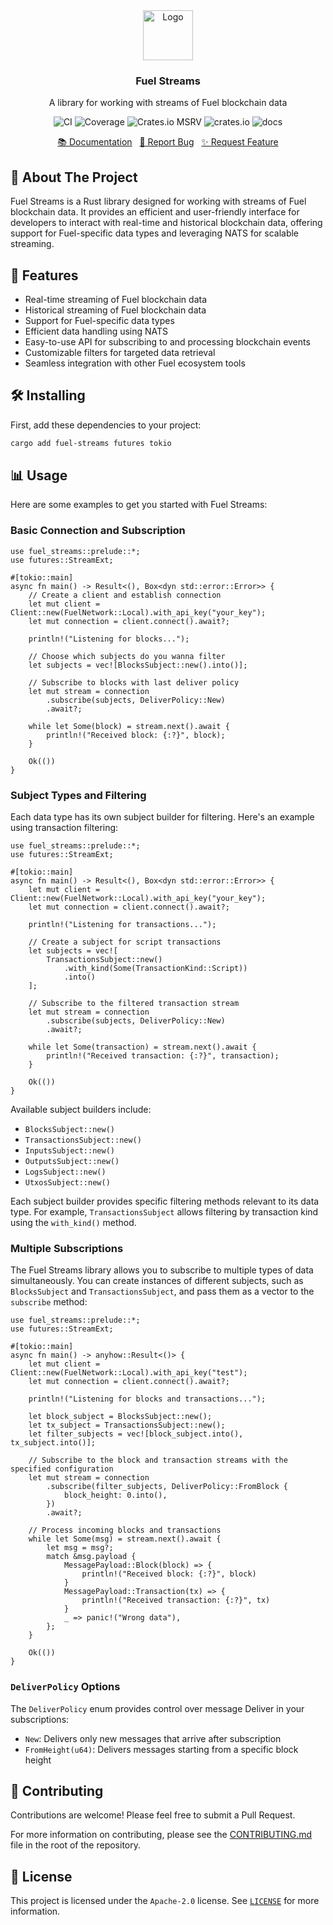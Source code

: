 <div align="center">
    <a href="https://github.com/fuellabs/data-systems">
        <img src="https://fuellabs.notion.site/image/https%3A%2F%2Fprod-files-secure.s3.us-west-2.amazonaws.com%2F9ff3607d-8974-46e8-8373-e2c96344d6ff%2F81a0a0d9-f3c7-4ccb-8af5-40ca8a4140f9%2FFUEL_Symbol_Circle_Green_RGB.png?table=block&id=cb8fc88a-4fc3-4f28-a974-9c318a65a2c6&spaceId=9ff3607d-8974-46e8-8373-e2c96344d6ff&width=2000&userId=&cache=v2" alt="Logo" width="80" height="80">
    </a>
    <h3 align="center">Fuel Streams</h3>
    <p align="center">
        A library for working with streams of Fuel blockchain data
    </p>
    <p align="center">
        <a href="https://github.com/FuelLabs/data-systems/actions/workflows/ci.yaml" style="text-decoration: none;">
            <img src="https://github.com/FuelLabs/data-systems/actions/workflows/ci.yaml/badge.svg?branch=main" alt="CI">
        </a>
        <a href="https://codecov.io/gh/FuelLabs/data-systems" style="text-decoration: none;">
            <img src="https://codecov.io/gh/FuelLabs/data-systems/graph/badge.svg?token=1zna00scwj" alt="Coverage">
        </a>
        <a href="https://crates.io/crates/fuel-streams" style="text-decoration: none;">
            <img alt="Crates.io MSRV" src="https://img.shields.io/crates/msrv/fuel-streams">
        </a>
        <a href="https://crates.io/crates/fuel-streams" style="text-decoration: none;">
            <img src="https://img.shields.io/crates/v/fuel-streams?label=latest" alt="crates.io">
        </a>
        <a href="https://docs.rs/fuel-streams/" style="text-decoration: none;">
            <img src="https://docs.rs/fuel-streams/badge.svg" alt="docs">
        </a>
    </p>
    <p align="center">
        <a href="https://docs.rs/fuel-streams">📚 Documentation</a>
        <span>&nbsp;</span>
        <a href="https://github.com/fuellabs/data-systems/issues/new?labels=bug&template=bug-report---.md">🐛 Report Bug</a>
        <span>&nbsp;</span>
        <a href="https://github.com/fuellabs/data-systems/issues/new?labels=enhancement&template=feature-request---.md">✨ Request Feature</a>
    </p>
</div>

## 📝 About The Project

Fuel Streams is a Rust library designed for working with streams of Fuel blockchain data. It provides an efficient and user-friendly interface for developers to interact with real-time and historical blockchain data, offering support for Fuel-specific data types and leveraging NATS for scalable streaming.

## 🚀 Features

- Real-time streaming of Fuel blockchain data
- Historical streaming of Fuel blockchain data
- Support for Fuel-specific data types
- Efficient data handling using NATS
- Easy-to-use API for subscribing to and processing blockchain events
- Customizable filters for targeted data retrieval
- Seamless integration with other Fuel ecosystem tools

## 🛠️ Installing

First, add these dependencies to your project:

```sh
cargo add fuel-streams futures tokio
```

## 📊 Usage

Here are some examples to get you started with Fuel Streams:

### Basic Connection and Subscription

```rust,no_run
use fuel_streams::prelude::*;
use futures::StreamExt;

#[tokio::main]
async fn main() -> Result<(), Box<dyn std::error::Error>> {
    // Create a client and establish connection
    let mut client = Client::new(FuelNetwork::Local).with_api_key("your_key");
    let mut connection = client.connect().await?;

    println!("Listening for blocks...");

    // Choose which subjects do you wanna filter
    let subjects = vec![BlocksSubject::new().into()];

    // Subscribe to blocks with last deliver policy
    let mut stream = connection
        .subscribe(subjects, DeliverPolicy::New)
        .await?;

    while let Some(block) = stream.next().await {
        println!("Received block: {:?}", block);
    }

    Ok(())
}
```

### Subject Types and Filtering

Each data type has its own subject builder for filtering. Here's an example using transaction filtering:

```rust,no_run
use fuel_streams::prelude::*;
use futures::StreamExt;

#[tokio::main]
async fn main() -> Result<(), Box<dyn std::error::Error>> {
    let mut client = Client::new(FuelNetwork::Local).with_api_key("your_key");
    let mut connection = client.connect().await?;

    println!("Listening for transactions...");

    // Create a subject for script transactions
    let subjects = vec![
        TransactionsSubject::new()
            .with_kind(Some(TransactionKind::Script))
            .into()
    ];

    // Subscribe to the filtered transaction stream
    let mut stream = connection
        .subscribe(subjects, DeliverPolicy::New)
        .await?;

    while let Some(transaction) = stream.next().await {
        println!("Received transaction: {:?}", transaction);
    }

    Ok(())
}
```

Available subject builders include:

- `BlocksSubject::new()`
- `TransactionsSubject::new()`
- `InputsSubject::new()`
- `OutputsSubject::new()`
- `LogsSubject::new()`
- `UtxosSubject::new()`

Each subject builder provides specific filtering methods relevant to its data type. For example, `TransactionsSubject` allows filtering by transaction kind using the `with_kind()` method.

### Multiple Subscriptions

The Fuel Streams library allows you to subscribe to multiple types of data simultaneously. You can create instances of different subjects, such as `BlocksSubject` and `TransactionsSubject`, and pass them as a vector to the `subscribe` method:

```rust,no_run
use fuel_streams::prelude::*;
use futures::StreamExt;

#[tokio::main]
async fn main() -> anyhow::Result<()> {
    let mut client = Client::new(FuelNetwork::Local).with_api_key("test");
    let mut connection = client.connect().await?;

    println!("Listening for blocks and transactions...");

    let block_subject = BlocksSubject::new();
    let tx_subject = TransactionsSubject::new();
    let filter_subjects = vec![block_subject.into(), tx_subject.into()];

    // Subscribe to the block and transaction streams with the specified configuration
    let mut stream = connection
        .subscribe(filter_subjects, DeliverPolicy::FromBlock {
            block_height: 0.into(),
        })
        .await?;

    // Process incoming blocks and transactions
    while let Some(msg) = stream.next().await {
        let msg = msg?;
        match &msg.payload {
            MessagePayload::Block(block) => {
                println!("Received block: {:?}", block)
            }
            MessagePayload::Transaction(tx) => {
                println!("Received transaction: {:?}", tx)
            }
            _ => panic!("Wrong data"),
        };
    }

    Ok(())
}
```

### `DeliverPolicy` Options

The `DeliverPolicy` enum provides control over message Deliver in your subscriptions:

- `New`: Delivers only new messages that arrive after subscription
- `FromHeight(u64)`: Delivers messages starting from a specific block height

## 🤝 Contributing

Contributions are welcome! Please feel free to submit a Pull Request.

For more information on contributing, please see the [CONTRIBUTING.md](../../CONTRIBUTING.md) file in the root of the repository.

## 📜 License

This project is licensed under the `Apache-2.0` license. See [`LICENSE`](../../LICENSE) for more information.
